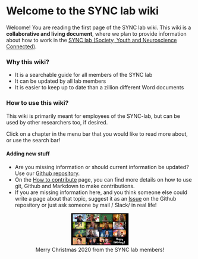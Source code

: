 # Welcome to the SYNC lab wiki



Welcome! You are reading the first page of the SYNC lab wiki. This wiki is a **collaborative and living document**, where we plan to provide information about how to work in the [SYNC lab (Society, Youth and Neuroscience Connected)](https://erasmus-synclab.nl/).



### Why this wiki?

- It is a searchable guide for all members of the SYNC lab 
- It can be updated by all lab members
- It is easier to keep up to date than a zillion different Word documents 


### How to use this wiki?

This wiki is primarily meant for employees of the SYNC-lab, but can be used by other researchers too, if desired.

Click on a chapter in the menu bar that you would like to read more about, or use the search bar!

#### Adding new stuff

- Are you missing information or should current information be updated? Use our [Github repository](https://github.com/eur-synclab/eur-synclab.github.io).
- On the [How to contribute](./about/contribute) page, you can find more details on how to use git, Github and Markdown to make contributions.
- If you are missing information here, and you think someone else could write a page about that topic, suggest it as an [Issue](https://github.com/eur-synclab/eur-synclab.github.io/issues) on the Github repository or just ask someone by mail / Slack/ in real life!



<p style="text-align:center"><figure style="text-align:center"><img src="./img/SYNC_kerst2020.png" alt="The SYNC lab at Christmas" style="zoom:15%;" /><figcaption style="text-align:center">Merry Christmas 2020 from the SYNC lab members!</figcaption></figure></p>

